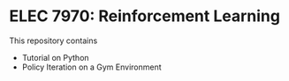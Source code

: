 # ELEC 7970: Reinforcement Learning 
This repository contains 
* Tutorial on Python
* Policy Iteration on a Gym Environment
